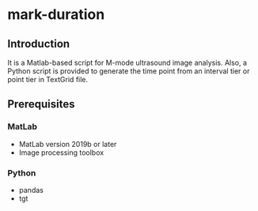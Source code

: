# mark-duration

## Introduction
It is a Matlab-based script for M-mode ultrasound image analysis. Also, a Python script is provided to generate the time point from an interval tier or point tier in TextGrid file.
## Prerequisites
### MatLab
+ MatLab version 2019b or later
+ Image processing toolbox
### Python 
+ pandas
+ tgt
